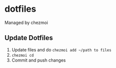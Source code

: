 # dotfiles

Managed by chezmoi

## Update Dotfiles

1. Update files and do `chezmoi add ~/path to files`
2. `chezmoi cd`
3. Commit and push changes
